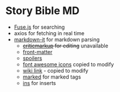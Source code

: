 # Story Bible MD

- [Fuse.js](https://fusejs.io/getting-started/installation.html) for searching
- axios for fetching in real time
- [markdown-it](https://github.com/markdown-it/markdown-it) for markdown parsing
  - ~~[criticmarkup](https://www.npmjs.com/package/@gerhobbelt/markdown-it-criticmarkup) for editing~~ unavailable
  - [front-matter](https://www.npmjs.com/package/@gerhobbelt/markdown-it-front-matter)
  - [spoilers](https://www.npmjs.com/package/@traptitech/markdown-it-spoiler)
  - [font awesome icons](https://github.com/nunof07/markdown-it-fontawesome/blob/master/index.js) copied to modify
  - [wiki link](https://www.npmjs.com/package/@gerhobbelt/markdown-it-wikilinks) - copied to modify
  - [marked](https://www.npmjs.com/package/markdown-it-mark) for marked tags
  - [ins](https://www.npmjs.com/package/markdown-it-ins) for inserts
